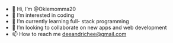 - 👋 Hi, I’m @Okiemomma20
- 👀 I’m interested in coding
- 🌱 I’m currently learning full- stack programming 
- 💞️ I’m looking to collaborate on new apps and web development 
- 📫 How to reach me deeandrichee@gmail.com

<!---
Okiemomma20/Okiemomma20 is a ✨ special ✨ repository because its `README.md` (this file) appears on your GitHub profile.
You can click the Preview link to take a look at your changes.
--->
